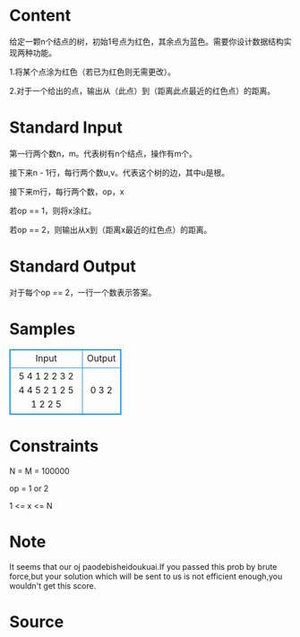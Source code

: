 
# Content

给定一颗n个结点的树，初始1号点为红色，其余点为蓝色。需要你设计数据结构实现两种功能。

1.将某个点涂为红色（若已为红色则无需更改）。

2.对于一个给出的点，输出从（此点）到（距离此点最近的红色点）的距离。

# Standard Input

第一行两个数n，m。代表树有n个结点，操作有m个。

接下来n - 1行，每行两个数u,v。代表这个树的边，其中u是根。

接下来m行，每行两个数，op，x

若op == 1，则将x涂红。

若op == 2，则输出从x到（距离x最近的红色点）的距离。

# Standard Output

对于每个op == 2，一行一个数表示答案。

# Samples

<style>
        table,table tr th, table tr td { border:1px solid #0094ff; }
        table { width: 200px; min-height: 25px; line-height: 25px; text-align: center; border-collapse: collapse;}   
    </style>
<table>
	<tr>
		<td>Input</td>
		<td>Output</td>
	</tr>
<tr><td>5 4
1 2
2 3
2 4
4 5
2 1
2 5
1 2
2 5</td><td>0
3
2
</td></tr></table>


# Constraints

N = M = 100000

op = 1 or 2

1 <= x <= N

# Note

It seems that our oj paodebisheidoukuai.If you passed this prob by brute force,but your solution which will be sent to us is not efficient enough,you wouldn't get this score.

# Source


